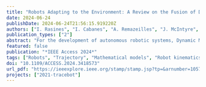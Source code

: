 ```yaml
---
title: "Robots Adapting to the Environment: A Review on the Fusion of Dynamic Movement Primitives and Artificial Potential Fields"
date: 2024-06-24
publishDate: 2024-06-24T21:56:15.919220Z
authors: ["I. Rasines", "I. Cabanes", "A. Remazeilles", "J. McIntyre", ]
publication_types: ["2"]
abstract: "For the development of autonomous robotic systems, Dynamic Movement Primitives (DMP) and Artificial Potential Fields (APF) are two well known techniques. DMPs are a reference algorithm in robotics for one shot learning as they enable learning complex movements and generating smooth trajectories, while APF are outstanding in navigation and obstacle avoidance tasks. By integrating DMPs and APF, the task automation capability can be significantly enhanced, as the precision of DMPs combined with the reactive nature of APF promises, in theory, adaptability and efficiency for the learning algorithm. Despite the numerous papers discussing and reviewing both techniques independently, there is a lack of an objective comparison of the investigations combining both approaches. This paper aims to provide such a comprehensive literature analysis, using a homogenized mathematical formulation. Moreover, a categorization based on their application scope, the robots used and their characteristics is provided. Finally, open challenges in the combination of DMP and APF are discussed, highlighting further works that are worth conducting for improving the integration of both approaches."
featured: false
publication: "*IEEE Access 2024*"
tags: ["Robots", "Trajectory", "Mathematical models", "Robot kinematics", "Task analysis", "Collision avoidance", "Probabilistic logic", "Artificial potential fields", "dynamic movement primitives", "learning from demonstration", "obstacle avoidance", "robot trajectory adaptation"]
doi: "10.1109/ACCESS.2024.3418573"
url_pdf: "https://ieeexplore.ieee.org/stamp/stamp.jsp?tp=&arnumber=10570194"
projects: ["2021-tracebot"]
---
```

